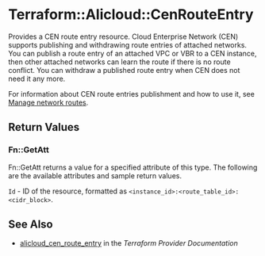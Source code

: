 # Terraform::Alicloud::CenRouteEntry

Provides a CEN route entry resource. Cloud Enterprise Network (CEN) supports publishing and withdrawing route entries of attached networks. You can publish a route entry of an attached VPC or VBR to a CEN instance, then other attached networks can learn the route if there is no route conflict. You can withdraw a published route entry when CEN does not need it any more.

For information about CEN route entries publishment and how to use it, see [Manage network routes](https://www.alibabacloud.com/help/doc-detail/86980.htm).

## Return Values

### Fn::GetAtt

Fn::GetAtt returns a value for a specified attribute of this type. The following are the available attributes and sample return values.

`Id` - ID of the resource, formatted as `<instance_id>:<route_table_id>:<cidr_block>`.

## See Also

* [alicloud_cen_route_entry](https://www.terraform.io/docs/providers/alicloud/r/cen_route_entry.html) in the _Terraform Provider Documentation_